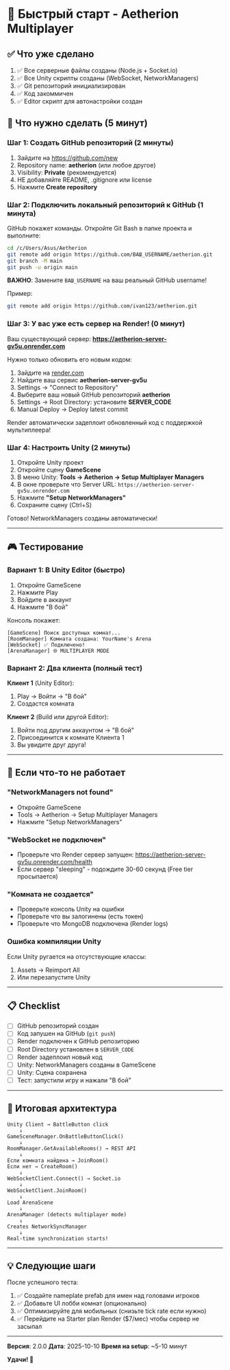 # 🚀 Быстрый старт - Aetherion Multiplayer

## ✅ Что уже сделано

1. ✅ Все серверные файлы созданы (Node.js + Socket.io)
2. ✅ Все Unity скрипты созданы (WebSocket, NetworkManagers)
3. ✅ Git репозиторий инициализирован
4. ✅ Код закоммичен
5. ✅ Editor скрипт для автонастройки создан

## 🎯 Что нужно сделать (5 минут)

### Шаг 1: Создать GitHub репозиторий (2 минуты)

1. Зайдите на https://github.com/new
2. Repository name: **aetherion** (или любое другое)
3. Visibility: **Private** (рекомендуется)
4. НЕ добавляйте README, .gitignore или license
5. Нажмите **Create repository**

### Шаг 2: Подключить локальный репозиторий к GitHub (1 минута)

GitHub покажет команды. Откройте Git Bash в папке проекта и выполните:

```bash
cd /c/Users/Asus/Aetherion
git remote add origin https://github.com/ВАШ_USERNAME/aetherion.git
git branch -M main
git push -u origin main
```

**ВАЖНО**: Замените `ВАШ_USERNAME` на ваш реальный GitHub username!

Пример:
```bash
git remote add origin https://github.com/ivan123/aetherion.git
```

### Шаг 3: У вас уже есть сервер на Render! (0 минут)

Ваш существующий сервер: **https://aetherion-server-gv5u.onrender.com**

Нужно только обновить его новым кодом:

1. Зайдите на [render.com](https://dashboard.render.com)
2. Найдите ваш сервис **aetherion-server-gv5u**
3. Settings → "Connect to Repository"
4. Выберите ваш новый GitHub репозиторий **aetherion**
5. Settings → Root Directory: установите **SERVER_CODE**
6. Manual Deploy → Deploy latest commit

Render автоматически задеплоит обновленный код с поддержкой мультиплеера!

### Шаг 4: Настроить Unity (2 минуты)

1. Откройте Unity проект
2. Откройте сцену **GameScene**
3. В меню Unity: **Tools → Aetherion → Setup Multiplayer Managers**
4. В окне проверьте что Server URL: `https://aetherion-server-gv5u.onrender.com`
5. Нажмите **"Setup NetworkManagers"**
6. Сохраните сцену (Ctrl+S)

Готово! NetworkManagers созданы автоматически!

---

## 🎮 Тестирование

### Вариант 1: В Unity Editor (быстро)

1. Откройте GameScene
2. Нажмите Play
3. Войдите в аккаунт
4. Нажмите "В бой"

Консоль покажет:
```
[GameScene] Поиск доступных комнат...
[RoomManager] Комната создана: YourName's Arena
[WebSocket] ✅ Подключено!
[ArenaManager] 🌐 MULTIPLAYER MODE
```

### Вариант 2: Два клиента (полный тест)

**Клиент 1** (Unity Editor):
1. Play → Войти → "В бой"
2. Создастся комната

**Клиент 2** (Build или другой Editor):
1. Войти под другим аккаунтом → "В бой"
2. Присоединится к комнате Клиента 1
3. Вы увидите друг друга!

---

## 🐛 Если что-то не работает

### "NetworkManagers not found"
- Откройте GameScene
- Tools → Aetherion → Setup Multiplayer Managers
- Нажмите "Setup NetworkManagers"

### "WebSocket не подключен"
- Проверьте что Render сервер запущен: https://aetherion-server-gv5u.onrender.com/health
- Если сервер "sleeping" - подождите 30-60 секунд (Free tier просыпается)

### "Комната не создается"
- Проверьте консоль Unity на ошибки
- Проверьте что вы залогинены (есть токен)
- Проверьте что MongoDB подключена (Render logs)

### Ошибка компиляции Unity
Если Unity ругается на отсутствующие классы:
1. Assets → Reimport All
2. Или перезапустите Unity

---

## 📋 Checklist

- [ ] GitHub репозиторий создан
- [ ] Код запушен на GitHub (`git push`)
- [ ] Render подключен к GitHub репозиторию
- [ ] Root Directory установлен в `SERVER_CODE`
- [ ] Render задеплоил новый код
- [ ] Unity: NetworkManagers созданы в GameScene
- [ ] Unity: Сцена сохранена
- [ ] Тест: запустили игру и нажали "В бой"

---

## 🎯 Итоговая архитектура

```
Unity Client → BattleButton click
    ↓
GameSceneManager.OnBattleButtonClick()
    ↓
RoomManager.GetAvailableRooms() → REST API
    ↓
Если комната найдена → JoinRoom()
Если нет → CreateRoom()
    ↓
WebSocketClient.Connect() → Socket.io
    ↓
WebSocketClient.JoinRoom()
    ↓
Load ArenaScene
    ↓
ArenaManager (detects multiplayer mode)
    ↓
Creates NetworkSyncManager
    ↓
Real-time synchronization starts!
```

---

## 💡 Следующие шаги

После успешного теста:
1. ✅ Создайте nameplate prefab для имен над головами игроков
2. ✅ Добавьте UI лобби комнат (опционально)
3. ✅ Оптимизируйте для мобильных (снизьте tick rate если нужно)
4. ✅ Перейдите на Starter plan Render ($7/мес) чтобы сервер не засыпал

---

**Версия**: 2.0.0
**Дата**: 2025-10-10
**Время на setup**: ~5-10 минут

**Удачи! 🚀**
